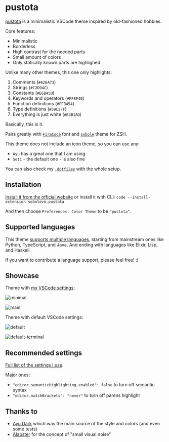 # pustota

[pustota](https://ru.wikipedia.org/wiki/%D0%9F%D1%83%D1%81%D1%82%D0%BE%D1%82%D0%B0) is a minimalistic VSCode theme inspired by old-fashioned hobbies.

Core features:
- Minimalistic
- Borderless
- High contrast for the needed parts
- Small amount of colors
- Only statically known parts are highlighed

Unlike many other themes, this one only highlights:
1. Comments (`#626A73`)
2. Strings (`#C2D94C`)
3. Constants (`#E6B450`)
4. Keywords and operators (`#FF8F40`)
5. Function definitions (`#FFB454`)
6. Type definitions (`#59C2FF`)
7. Everything is just white (`#B3B1AD`)

Basically, this is it.

Pairs greatly with [`FiraCode`](https://github.com/tonsky/FiraCode) font and [`sobole`](https://github.com/sobolevn/sobole-zsh-theme) theme for ZSH.

This theme does not include an icon theme, so you can use any:
- `Ayu` has a great one that I am using
- `Seti` - the default one - is also fine

You can also check my [`.dotfiles`](https://github.com/sobolevn/dotfiles) with the whole setup.

## Installation

[Install it from the official website](https://marketplace.visualstudio.com/items?itemName=sobolevn.pustota) or install it with CLI: `code --install-extension sobolevn.pustota`

And then choose `Preferences: Color Theme` to be `"pustota"`.

## Supported languages

This theme [supports multiple languages](https://github.com/sobolevn/pustota/tree/master/test), starting from mainstream ones
like Python, TypeScript, and Java.
And ending with languages like Elixir, Lisp, and Haskell.

If you want to contribute a language support, please feel free! :)

## Showcase

Theme with [my VSCode settings](https://github.com/sobolevn/dotfiles/tree/master/vscode):

![minimal](https://raw.githubusercontent.com/sobolevn/pustota/master/assets/minimal.png)

![main](https://raw.githubusercontent.com/sobolevn/pustota/master/assets/main.png)

Theme with default VSCode settings:

![default](https://raw.githubusercontent.com/sobolevn/pustota/master/assets/default.png)

![default-terminal](https://raw.githubusercontent.com/sobolevn/pustota/master/assets/default-terminal.png)

## Recommended settings

[Full list of the settings I use](https://github.com/sobolevn/dotfiles/blob/master/vscode/settings.json).

Major ones:
- `"editor.semanticHighlighting.enabled": false` to turn off semantic syntax
- `"editor.matchBrackets": "never"` to turn off parens highlight

## Thanks to

- [Ayu Dark](https://github.com/ayu-theme/vscode-ayu) which was the main source of the style and colors (and even some tests)
- [Alabster](https://github.com/tonsky/vscode-theme-alabaster) for the concept of "small visual noise"
